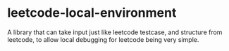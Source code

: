 # leetcode-local-environment
A library that can take input just like leetcode testcase, and structure from leetcode, to allow local debugging for leetcode being very simple.
